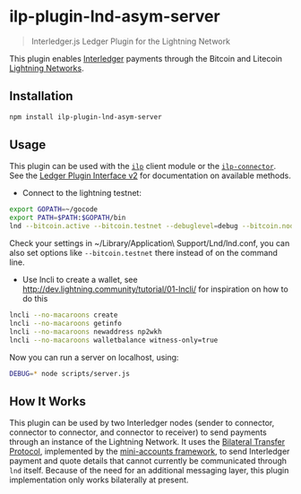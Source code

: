 # ilp-plugin-lnd-asym-server
> Interledger.js Ledger Plugin for the Lightning Network

This plugin enables [Interledger](https://interledger.org) payments through the Bitcoin and Litecoin [Lightning Networks](https://lightning.network).

## Installation

```sh
npm install ilp-plugin-lnd-asym-server
```

## Usage

This plugin can be used with the [`ilp`](https://github.com/interledgerjs/ilp) client module or the [`ilp-connector`](https://github.com/interledgerjs/ilp-connector).
See the [Ledger Plugin Interface v2](https://interledger.org/rfcs/0024-ledger-plugin-interface-2/) for documentation on available methods.

* Connect to the lightning testnet:
```sh
export GOPATH=~/gocode
export PATH=$PATH:$GOPATH/bin
lnd --bitcoin.active --bitcoin.testnet --debuglevel=debug --bitcoin.node=neutrino --neutrino.connect=faucet.lightning.community --datadir=./data --no-macaroons
```

Check your settings in ~/Library/Application\ Support/Lnd/lnd.conf, you can also set options like `--bitcoin.testnet` there instead of on the command line.
* Use lncli to create a wallet, see http://dev.lightning.community/tutorial/01-lncli/ for inspiration on how to do this
```sh
lncli --no-macaroons create
lncli --no-macaroons getinfo
lncli --no-macaroons newaddress np2wkh
lncli --no-macaroons walletbalance witness-only=true
```

Now you can run a server on localhost, using:
```sh
DEBUG=* node scripts/server.js
```

## How It Works

This plugin can be used by two Interledger nodes (sender to connector, connector to connector, and connector to receiver) to send payments through an instance of the Lightning Network. It uses the [Bilateral Transfer Protocol](https://github.com/interledger/rfcs/blob/master/0023-bilateral-transfer-protocol/0023-bilateral-transfer-protocol.md), implemented by the [mini-accounts framework](https://github.com/interledgerjs/ilp-plugin-mini-account), to send Interledger payment and quote details that cannot currently be communicated through `lnd` itself. Because of the need for an additional messaging layer, this plugin implementation only works bilaterally at present.
